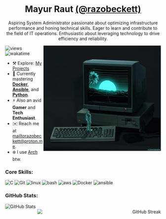 <h1 align="center">Mayur Raut <a href="https://linktr.ee/razobeckett" target="_blank">(@razobeckett)</a></h1>

<p align="center">Aspiring System Administrator passionate about optimizing infrastructure performance and honing technical skills. Eager to learn and contribute to the field of IT operations. Enthusiastic about leveraging technology to drive efficiency and reliability.</p>

<img src="computer-sunset-screensaver.gif" alt="Cloud" width="380" height="340" align="right">

<p align="left">
  <img src="https://komarev.com/ghpvc/?username=razobeckett&label=Profile%20views&color=0e75b6&style=flat" alt="views">
  <img src="https://wakatime.com/badge/user/018be760-4a7d-4395-9274-cc01f2dffbad.svg" alt="wakatime">
</p>

- ⚒️  Explore: [My Projects](https://github.com/stars/RazoBeckett/lists/my-projects)
- 🌱  Currently mastering **[Docker](https://www.docker.com)**, **[Ansible](https://www.ansible.com)**, and **[Python](https://www.python.org)**.
- ⚡  Also an avid **Gamer** and **Tech Enthusiast**.
- ✉️  Reach me at mailtorazobeckett@proton.me.
- ❄️  I use [Arch](https://archlinux.org/) btw.

### Core Skills:
<p align="left">
  <img src="https://raw.githubusercontent.com/danielcranney/readme-generator/main/public/icons/skills/c-colored.svg" width="40" height="40" alt="C">
  <img src="https://raw.githubusercontent.com/danielcranney/readme-generator/main/public/icons/skills/git-colored.svg" width="36" height="36" alt="Git">
  <img src="https://www.svgrepo.com/download/354004/linux-tux.svg" alt="linux" width="40" height="40">
  <img src="https://www.svgrepo.com/download/353478/bash-icon.svg" alt="bash" width="40" height="40">
  <img src="https://www.svgrepo.com/download/373458/aws.svg" alt="aws" width="40" height="40">
  <img src="https://raw.githubusercontent.com/danielcranney/readme-generator/main/public/icons/skills/docker-colored.svg" width="40" height="40" alt="Docker">
  <img src="https://www.svgrepo.com/download/373429/ansible.svg" alt="ansible" width="40" height="40">
</p>

### GitHub Stats:
<p align="left">
  <img width="400" align="left" src="https://github-readme-stats.vercel.app/api?username=razobeckett&show_icons=true&hide=&count_private=true&title_color=10b981&text_color=14b8a6&icon_color=84cc16&bg_color=000000&hide_border=true&show_icons=true" alt="GitHub Stats">
</p>

<p align="right">
  <img width="400" align="right" src="https://github-readme-streak-stats.herokuapp.com/?user=razobeckett&stroke=14b8a6&background=000000&ring=10b981&fire=10b981&currStreakNum=14b8a6&currStreakLabel=10b981&sideNums=14b8a6&sideLabels=14b8a6&dates=14b8a6&hide_border=true" alt="GitHub Streak">
</p>
